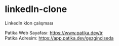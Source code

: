 # linkedIn-clone

Linkedln klon çalışması

Patika Web Sayafası: https://www.patika.dev/tr <br>
Patika Adresim: https://app.patika.dev/gezginciseda
